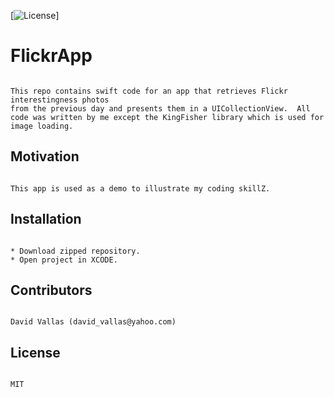 [![License](https://img.shields.io/cocoapods/l/SwiftyXMLParser.svg?style=flat)]

# FlickrApp 

```

This repo contains swift code for an app that retrieves Flickr interestingness photos 
from the previous day and presents them in a UICollectionView.  All code was written by me except the KingFisher library which is used for image loading.
```

## Motivation

```

This app is used as a demo to illustrate my coding skillZ.
```

## Installation

```

* Download zipped repository.
* Open project in XCODE.
```

## Contributors

```

David Vallas (david_vallas@yahoo.com)
```

## License

```

MIT
```